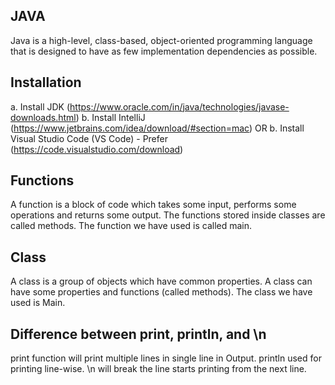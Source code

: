 ## JAVA

Java is a high-level, class-based, object-oriented programming language that is designed to have as few implementation dependencies as possible.

## Installation 

a. Install JDK (https://www.oracle.com/in/java/technologies/javase-downloads.html)
b. Install IntelliJ (https://www.jetbrains.com/idea/download/#section=mac)
		OR
b. Install Visual Studio Code (VS Code) - Prefer (https://code.visualstudio.com/download)

## Functions
A function is a block of code which takes some input, performs some operations and returns some output. 
The functions stored inside classes are called methods.
The function we have used is called main.

## Class
A class is a group of objects which have common properties. A class can have some properties and functions (called methods).
The class we have used is Main.

## Difference between print, println, and \n
print function will print multiple lines in single line in Output.
println used for printing line-wise.
\n will break the line starts printing from the next line.
